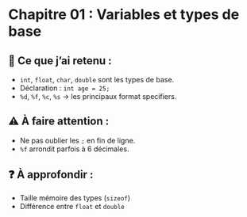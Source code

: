 # Chapitre 01 : Variables et types de base

## 🌟 Ce que j’ai retenu :
- `int`, `float`, `char`, `double` sont les types de base.
- Déclaration : `int age = 25;`
- `%d`, `%f`, `%c`, `%s` → les principaux format specifiers.

## ⚠️ À faire attention :
- Ne pas oublier les `;` en fin de ligne.
- `%f` arrondit parfois à 6 décimales.

## ❓ À approfondir :
- Taille mémoire des types (`sizeof`)
- Différence entre `float` et `double`